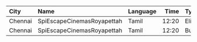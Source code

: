 | City    | Name                       | Language |  Time | Type   | Price | Capacity | Booked |
| :------ | :------------------------- | :------- | ----: | :----- | ----: | -------: | -----: |
| Chennai | SpiEscapeCinemasRoyapettah | Tamil    | 12:20 | Elite  |  191₹ |       50 |     20 |
| Chennai | SpiEscapeCinemasRoyapettah | Tamil    | 12:20 | Budget |   60₹ |        5 |      5 |